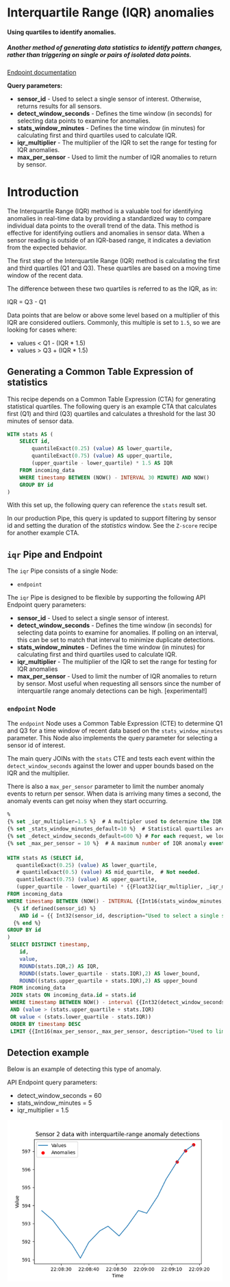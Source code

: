 # Interquartile Range (IQR) anomalies

#### Using quartiles to identify anomalies. 

##### Another method of generating data statistics to identify pattern changes, rather than triggering on single or pairs of isolated data points.

[Endpoint documentation](https://api.tinybird.co/endpoint/t_23a80bc263c6453a94d26e2c538dc11a?token=p.eyJ1IjogIjJjOGIyYzQ2LTU4NzYtNGU5Mi1iNGJkLWMwNTliZDFhNzUwZSIsICJpZCI6ICJiZGE0MmIzZi1hOThiLTQwZDMtYmRmZC1jZWVjN2M2NDJlNWIiLCAiaG9zdCI6ICJldV9zaGFyZWQifQ.AGGMjpobLJ7cLArhbBKV8oASZI5ueveivJ4NuEuRHpE)

**Query parameters:**
* **sensor_id** - Used to select a single sensor of interest. Otherwise, returns results for all sensors. 
* **detect_window_seconds** - Defines the time window (in seconds) for selecting data points to examine for anomalies.
* **stats_window_minutes** - Defines the time window (in minutes) for calculating first and third quartiles used to calculate IQR.
* **iqr_multiplier** - The multiplier of the IQR to set the range for testing for IQR anomalies.
* **max_per_sensor** - Used to limit the number of IQR anomalies to return by sensor. 

# Introduction

The Interquartile Range (IQR) method is a valuable tool for identifying anomalies in real-time data by providing a standardized way to compare individual data points to the overall trend of the data. This method is effective for identifying outliers and anomalies in sensor data. When a sensor reading is outside of an IQR-based range, it indicates a deviation from the expected behavior. 

The first step of the Interquartile Range (IQR) method is calculating the first and third quartiles (Q1 and Q3). These quartiles are based on a moving time window of the recent data. 

The difference between these two quartiles is referred to as the IQR, as in:

IQR = Q3 - Q1

Data points that are below or above some level based on a multiplier of this IQR are considered outliers. Commonly, this multiple is set to `1.5`, so we are looking for cases where:

* values < Q1 - (IQR * 1.5) 
* values > Q3 + (IQR * 1.5) 


## Generating a Common Table Expression of statistics

This recipe depends on a Common Table Expression (CTA) for generating statistical quartiles. The following query is an example CTA that calculates first (Q1) and third (Q3) quartiles and calculates a threshold for the last 30 minutes of sensor data. 

```sql
WITH stats AS (
    SELECT id,
        quantileExact(0.25) (value) AS lower_quartile,
        quantileExact(0.75) (value) AS upper_quartile,
        (upper_quartile - lower_quartile) * 1.5 AS IQR
    FROM incoming_data
    WHERE timestamp BETWEEN (NOW() - INTERVAL 30 MINUTE) AND NOW()
    GROUP BY id  
)
```

With this set up, the following query can reference the `stats` result set. 

In our production Pipe, this query is updated to support filtering by sensor id and setting the duration of the *statistics* window. See the `Z-score` recipe for another example CTA.


## `iqr` Pipe and Endpoint

The `iqr` Pipe consists of a single Node: 
* `endpoint`

The `iqr` Pipe is designed to be flexible by supporting the following API Endpoint query parameters:
* **sensor_id** - Used to select a single sensor of interest.
* **detect_window_seconds** - Defines the time window (in seconds) for selecting data points to examine for anomalies. If polling on an interval, this can be set to match that interval to minimize duplicate detections.
* **stats_window_minutes** - Defines the time window (in minutes) for calculating first and third quartiles used to calculate IQR.
* **iqr_multiplier** - The multiplier of the IQR to set the range for testing for IQR anomalies
* **max_per_sensor** - Used to limit the number of IQR anomalies to return by sensor. Most useful when requesting all sensors since the number of interquartile range anomaly detections can be high. [experimental!]

### `endpoint` Node

The `endpoint` Node uses a Common Table Expression (CTE) to determine Q1 and Q3 for a time window of recent data based on the `stats_window_minutes` parameter. This Node also implements the query parameter for selecting a sensor id of interest. 

The main query JOINs with the `stats` CTE and tests each event within the `detect_window_seconds` against the lower and upper bounds based on the IQR and the multiplier. 

There is also a `max_per_sensor` parameter to limit the number anomaly events to return per sensor. When data is arriving many times a second, the anomaly events can get noisy when they start occurring. 

```sql
%
{% set _iqr_multiplier=1.5 %}  # A multipler used to determine the IQR value. 
{% set _stats_window_minutes_default=10 %}  # Statistical quartiles are based on this most recent window.
{% set _detect_window_seconds_default=600 %} # For each request, we look back 10 minutes. 
{% set _max_per_sensor = 10 %}  # A maximum number of IQR anomaly events to report per sensor. 

WITH stats AS (SELECT id,
   quantileExact(0.25) (value) AS lower_quartile,
   # quantileExact(0.5) (value) AS mid_quartile,  # Not needed.
   quantileExact(0.75) (value) AS upper_quartile,
   (upper_quartile - lower_quartile) * {{Float32(iqr_multiplier, _iqr_multiplier, description = "The multiplier of the IQR to set the range for testing for IQR anomalies.")}} AS IQR
FROM incoming_data
WHERE timestamp BETWEEN (NOW() - INTERVAL {{Int16(stats_window_minutes, _stats_window_minutes_default ,description="Defines the time window (in MINUTES) for calculating data averages and standard deviations used to calculate Z-score")}} MINUTE) AND NOW()
  {% if defined(sensor_id) %}               
    AND id = {{ Int32(sensor_id, description="Used to select a single sensor of interest. ")}}
  {% end %}    
GROUP BY id
)
 SELECT DISTINCT timestamp, 
    id, 
    value, 
    ROUND(stats.IQR,2) AS IQR,       
    ROUND((stats.lower_quartile - stats.IQR),2) AS lower_bound, 
    ROUND((stats.upper_quartile + stats.IQR),2) AS upper_bound 
 FROM incoming_data
 JOIN stats ON incoming_data.id = stats.id
 WHERE timestamp BETWEEN NOW() - interval {{Int32(detect_window_seconds, _detect_window_seconds_default, description="Defines the time window (in SECONDS) for selecting data points to examine for anomalies. If polling on an interval, this can be set to match that interval to minimize duplicate detections.")}} SECOND AND NOW()
 AND (value > (stats.upper_quartile + stats.IQR)
 OR value < (stats.lower_quartile - stats.IQR))
 ORDER BY timestamp DESC
 LIMIT {{Int16(max_per_sensor,_max_per_sensor, description="Used to limit the number of IQR anomalies to return by sensor.")}} BY id

```

## Detection example

Below is an example of detecting this type of anomaly. 

API Endpoint query parameters:

* detect_window_seconds = 60
* stats_window_minutes = 5
* iqr_multiplier = 1.5

![Interquartile range (IQR) anomaly detected](../charts/sensor_2_anomaly_interquartile-range.png)
